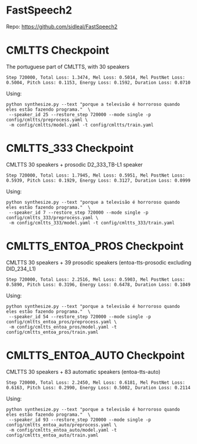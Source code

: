 # FastSpeech2
Repo: https://github.com/sidleal/FastSpeech2

# CMLTTS Checkpoint
The portuguese part of CMLTTS, with 30 speakers
````
Step 720000, Total Loss: 1.3474, Mel Loss: 0.5014, Mel PostNet Loss: 0.5004, Pitch Loss: 0.1153, Energy Loss: 0.1592, Duration Loss: 0.0710
````
Using:
````
python synthesize.py --text "porque a televisão é horroroso quando eles estão fazendo programa."  \
 --speaker_id 25 --restore_step 720000 --mode single -p config/cmltts/preprocess.yaml \
 -m config/cmltts/model.yaml -t config/cmltts/train.yaml
````

# CMLTTS_333 Checkpoint
CMLTTS 30 speakers + prosodic D2_333_TB-L1 speaker
````
Step 720000, Total Loss: 1.7945, Mel Loss: 0.5951, Mel PostNet Loss: 0.5939, Pitch Loss: 0.1929, Energy Loss: 0.3127, Duration Loss: 0.0999
````
Using:
````
python synthesize.py --text "porque a televisão é horroroso quando eles estão fazendo programa."  \
 --speaker_id 7 --restore_step 720000 --mode single -p config/cmltts_333/preprocess.yaml \
 -m config/cmltts_333/model.yaml -t config/cmltts_333/train.yaml
````

# CMLTTS_ENTOA_PROS Checkpoint
CMLTTS 30 speakers + 39 prosodic speakers (entoa-tts-prosodic excluding DID_234_L1) 
````
Step 720000, Total Loss: 2.2516, Mel Loss: 0.5903, Mel PostNet Loss: 0.5890, Pitch Loss: 0.3196, Energy Loss: 0.6478, Duration Loss: 0.1049
````
Using:
````
python synthesize.py --text "porque a televisão é horroroso quando eles estão fazendo programa."  \
 --speaker_id 54 --restore_step 720000 --mode single -p config/cmltts_entoa_pros/preprocess.yaml \
 -m config/cmltts_entoa_pros/model.yaml -t config/cmltts_entoa_pros/train.yaml
````


# CMLTTS_ENTOA_AUTO Checkpoint
CMLTTS 30 speakers + 83 automatic speakers (entoa-tts-auto) 
````
Step 720000, Total Loss: 2.2450, Mel Loss: 0.6181, Mel PostNet Loss: 0.6163, Pitch Loss: 0.2990, Energy Loss: 0.5002, Duration Loss: 0.2114
````
Using:
````
python synthesize.py --text "porque a televisão é horroroso quando eles estão fazendo programa."  \
 --speaker_id 93 --restore_step 720000 --mode single -p config/cmltts_entoa_auto/preprocess.yaml \
 -m config/cmltts_entoa_auto/model.yaml -t config/cmltts_entoa_auto/train.yaml
````
